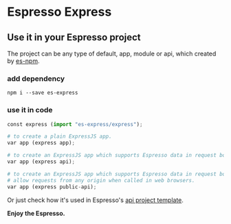 # Espresso Express

## Use it in your Espresso project
The project can be any type of default, app, module or api, which created by [es-npm](https://www.npmjs.com/package/@eslang/es-npm).

### add dependency
```shell
npm i --save es-express

```

### use it in code
```python
const express (import "es-express/express");

# to create a plain ExpressJS app.
var app (express app);

# to create an ExpressJS app which supports Espresso data in request body.
var app (express api);

# to create an ExpressJS app which supports Espresso data in request body and
# allow requests from any origin when called in web browsers.
var app (express public-api);

```

Or just check how it's used in Espresso's [api project template](https://github.com/NirlStudio/es-npm-template-api).


**Enjoy the Espresso.**
